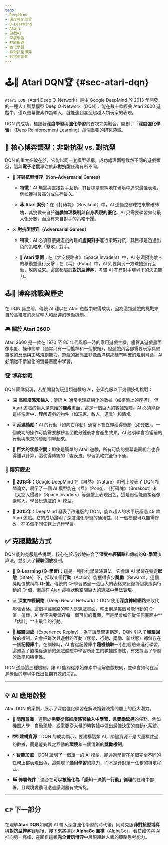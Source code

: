 ```yaml
---
tags:
- DeepMind
- 深度強化學習
- Q-Learning
- Atari
- 遊戲AI
- 深度學習
- 神經網路
- 強化學習
- 非對抗型博弈
- 對抗型博弈
---
```

# 🕹️👾 Atari DQN🏆 {#sec-atari-dqn}

`Atari DQN`（Atari Deep Q-Network）是由 Google DeepMind 於 2013 年開發的一種人工智慧模型 Deep Q-Network（DQN），能在數十款經典 Atari 2600 遊戲中，僅以螢幕像素作為輸入，就能達到甚至超越人類玩家的表現。

DQN 的成功，標誌著**深度學習**與**強化學習**的首次完美融合，開創了「**深度強化學習**」（Deep Reinforcement Learning）這個重要的研究領域。

## 🤼 核心博弈類型：非對抗型 vs. 對抗型

DQN 的重大突破在於，它能以同一套模型架構，成功處理兩種截然不同的遊戲類型，這與**電子老鼠**專注於**非對抗型**任務有所不同。

- 🧘 **非對抗型博弈（Non-Adversarial Games）**
    
    - **特徵**：AI 無需與直接對手互動，其目標是單純地在環境中追求最佳表現，例如獲得最高分或生存最久。
        
    - **🕹️ Atari 案例**：在《打磚塊》（Breakout）中，AI 透過控制球拍來擊破磚塊，其挑戰來自於**遊戲物理機制**與**自身表現的優化**。AI 只需要學習如何最大化分數，而沒有來自對手的策略干擾。
        
- ⚔️ **對抗型博弈（Adversarial Games）**
    
    - **特徵**：AI 必須直接與遊戲內建的**虛擬對手**進行策略對抗，其目標是透過出色的策略來「擊敗」對手。
        
    - **👾 Atari 案例**：在《太空侵略者》（Space Invaders）中，AI 必須預測敵人的移動並進行反擊；在《乓》（Pong）中，AI 則要與另一方球拍進行互動，攻防往來。這些都屬於**對抗型博弈**，考驗 AI 在有對手環境下的決策能力。

## 🕹️👾 博弈挑戰與歷史

在 DQN 誕生前，傳統 AI 難以在 Atari 遊戲中取得成功，因為這類遊戲的挑戰來自於高維度的感官輸入和延遲的獎勵機制。

### 🎮 關於 Atari 2600

Atari 2600 是一款在 1970 至 80 年代風靡一時的家用遊戲主機。儘管其遊戲畫面像素低、操作簡單（通常只有一個搖桿和一個按鈕），但遊戲內容卻需要玩家具備靈敏的反應與策略規劃能力。遊戲的狀態並非像西洋棋那樣有明確的規則可循，AI 必須從不斷變化的螢幕畫面中學習。

### 🏆 博弈挑戰

DQN 團隊發現，若想開發能玩這類遊戲的 AI，必須克服以下幾個技術挑戰：

- 🖼️ **高維度感知輸入**：傳統 AI 通常處理結構化的數據（如棋盤上的座標），但 Atari 遊戲的輸入是原始的**像素**畫面，這是一個巨大的數據矩陣。AI 必須能從這些像素中，理解遊戲的物件（如玩家、敵人、道具）和情境。
    
- ⏳ **延遲獎勵**：AI 的行動（如向右移動）通常不會立即獲得獎勵（如分數）。一個成功的操作可能需要數秒甚至數分鐘後才會產生效果。AI 必須學會將當前的行動與未來的獎勵關聯起來。
    
- 🌌 **巨大的狀態空間**：即使是簡單的 Atari 遊戲，所有可能的螢幕畫面組合也多得難以計算，這使得傳統的「查表法」學習策略完全行不通。
    

### 📜 博弈歷史

- 📄 **2013年**：Google DeepMind 在《自然》（Nature）期刊上發表了 DQN 相關論文，展示了一個 AI 模型能在《乓》（Pong）、《打磚塊》（Breakout）和《太空入侵者》（Space Invaders）等遊戲上表現出色。這是首個能直接從像素輸入，學會玩遊戲的 AI 模型。
    
- 🏅 **2015年**：DeepMind 發表了改進版的 DQN，能以超人的水平玩超過 49 款 Atari 遊戲。它的成功證明了深度強化學習的通用性，即一個模型可以無需修改，在多個不同任務上進行學習。
    

## ✅ 克服難點方式

DQN 能夠克服這些挑戰，核心在於巧妙地結合了**深度神經網路**和傳統的**Q-學習**演算法，並引入了**經驗回放**機制。

- 🧠 **Q-Learning (Q-學習)**：這是一種強化學習演算法，它會讓 AI 學習在特定**狀態**（State）下，採取某個**行動**（Action）能獲得多少**獎勵**（Reward），這個獎勵值被稱為 **Q-值**。傳統的 Q-學習透過一張巨大的表格來記錄每個狀態與行動的 Q-值，但這在 Atari 這種狀態空間巨大的遊戲中無法實現。
    
- 💻 **深度神經網路**（Deep Neural Network）：DQN 使用**深度神經網路**來取代那張表格。這個神經網路的輸入是遊戲畫面，輸出則是每個可能行動的 Q-值。這樣，AI 就不需要儲存每一個可能的畫面，而是學會如何從任何畫面中**「估計」**出最佳的行動。
    
- 🔄 **經驗回放**（Experience Replay）：為了讓學習更穩定，DQN 引入了**經驗回放**的機制。它會把每次與遊戲的互動（狀態、行動、獎勵、新狀態）都儲存在一個**記憶庫**中。在訓練時，AI 會從記憶庫中**隨機抽取**一小批經驗來進行學習。這避免了直接從連續的遊戲體驗中學習所產生的數據關聯性，有效提高了學習的效率和穩定性。
    

DQN 透過這三種機制，讓 AI 能夠從原始像素中理解遊戲規則，並學會如何在延遲獎勵的環境中做出長期有效的決策。

***

## 💡 AI 應用啟發

Atari DQN 的案例，展示了深度強化學習在解決複雜決策問題上的巨大潛力。

- **🎯 問題意識**：適用於**需要從高維度感官輸入中學習、且獎勵延遲**的任務，例如機器人學、自動駕駛、或需要從大量即時數據中做出最佳決策的自動化系統。
    
- **🗺️ 建構資源**：DQN 的成功顯示，要建構這類 AI，關鍵資源不是大量標註過的數據，而是能夠與之互動的**環境**和一個清晰的**獎勵機制**。
    
- **⚡ 智能加值**：DQN 證明了一個單一的 AI 模型，能透過學習在多個完全不同的任務上都表現出色，這體現了**通用學習**的能力，而不是針對單一任務的特定程式。
    
- **🏭 佈署條件**：適合在**可以被簡化為「感知－決策－行動」循環**的任務中部署，且環境變動可透過感測器有效捕捉。
    

***

## 👉 下一部分

在理解**Atari DQN**如何將 AI 帶入深度強化學習的時代後，同時克服**非對抗型博弈**與**對抗型博弈**賽局後，接下來將探討 **[AlphaGo 圍棋](07-03-alphago.zh-hant.md)**（AlphaGo），看它如何將 AI 推向另一高峰，在圍棋這類**完全資訊博弈**中展現超越人類的策略思考能力。
